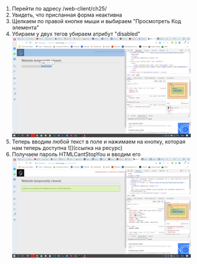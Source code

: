 1) Перейти по адресу /web-client/ch25/
2) Увидеть, что присланная форма неактивна
3) Щелкаем по правой кнопке мыши и выбираем "Просмотреть Код элемента"
4) Убираем у двух тегов убираем атрибут "disabled"
![](https://github.com/KateYudova/Burp/blob/master/HTML%20-%20disabled%20buttons/3qKLlkZ6i50.jpg)
5) Теперь вводим любой текст в поле и нажимаем на кнопку, которая нам теперь доступна
![](ссылка на ресурс)
6) Получаем пароль HTMLCantStopYou и вводим его
![](IbMmFtON33Q.jpg)
